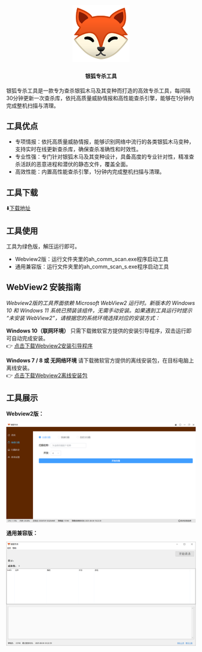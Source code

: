 <h1 align="center">
  <a href="https://github.com/das-secbox/silverfox_scanner"><img src="images/Logo.png" width="30%"  alt="银狐专杀工具"></a>
</h1>

<h4 align="center">银狐专杀工具</h4>

银狐专杀工具是一款专为查杀银狐木马及其变种而打造的高效专杀工具，每间隔30分钟更新一次查杀库，依托高质量威胁情报和高性能查杀引擎，能够在1分钟内完成整机扫描与清理。

## 工具优点

+ 专项情报：依托高质量威胁情报，能够识别网络中流行的各类银狐木马变种，支持实时在线更新查杀库，确保查杀准确性和时效性。
+ 专业性强：专门针对银狐木马及其变种设计，具备高度的专业针对性，精准查杀活跃的恶意进程和潜伏的静态文件，覆盖全面。
+ 高效性能：内置高性能查杀引擎，1分钟内完成整机扫描与清理。

## 工具下载
⬇️[下载地址](https://github.com/das-secbox/silverfox_scanner/releases)

## 工具使用
工具为绿色版，解压运行即可。
* Webview2版：运行文件夹里的ah_comm_scan.exe程序启动工具
* 通用兼容版：运行文件夹里的ah_comm_scan_s.exe程序启动工具

## WebView2 安装指南
*Webview2版的工具界面依赖 Microsoft WebView2 运行时。新版本的 Windows 10 和 Windows 11 系统已预装该组件，无需手动安装。如果遇到工具运行时提示 “未安装 WebView2”，请根据您的系统环境选择对应的安装方式：*

**Windows 10（联网环境）**
只需下载微软官方提供的安装引导程序，双击运行即可自动完成安装。  
👉 [点击下载Webview2安装引导程序](https://secbox.dbappsecurity.com.cn/tool/tools/resource/webview2/win10/MicrosoftEdgeWebview2Setup.exe)

**Windows 7 / 8 或 无网络环境**
请下载微软官方提供的离线安装包，在目标电脑上离线安装。  
👉 [点击下载Webview2离线安装包](https://secbox.dbappsecurity.com.cn/tool/tools/resource/webview2/win7/MicrosoftEdgeWebView2RuntimeInstallerX64.exe)

## 工具展示
**Webview2版：**

![!界面展示](./images/Webview_version.png)

**通用兼容版：**

![!界面展示](./images/Universal_version.png)
